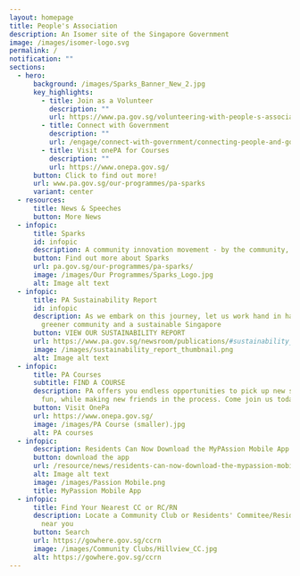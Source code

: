 ```yaml
---
layout: homepage
title: People's Association
description: An Isomer site of the Singapore Government
image: /images/isomer-logo.svg
permalink: /
notification: ""
sections:
  - hero:
      background: /images/Sparks_Banner_New_2.jpg
      key_highlights:
        - title: Join as a Volunteer
          description: ""
          url: https://www.pa.gov.sg/volunteering-with-people-s-association/
        - title: Connect with Government
          description: ""
          url: /engage/connect-with-government/connecting-people-and-government/
        - title: Visit onePA for Courses
          description: ""
          url: https://www.onepa.gov.sg/
      button: Click to find out more!
      url: www.pa.gov.sg/our-programmes/pa-sparks
      variant: center
  - resources:
      title: News & Speeches
      button: More News
  - infopic:
      title: Sparks
      id: infopic
      description: A community innovation movement - by the community, for the community
      button: Find out more about Sparks
      url: pa.gov.sg/our-programmes/pa-sparks/
      image: /images/Our Programmes/Sparks_Logo.jpg
      alt: Image alt text
  - infopic:
      title: PA Sustainability Report
      id: infopic
      description: As we embark on this journey, let us work hand in hand to build a
        greener community and a sustainable Singapore
      button: VIEW OUR SUSTAINABILITY REPORT
      url: https://www.pa.gov.sg/newsroom/publications/#sustainability_report
      image: /images/sustainability_report_thumbnail.png
      alt: Image alt text
  - infopic:
      title: PA Courses
      subtitle: FIND A COURSE
      description: PA offers you endless opportunities to pick up new skills, have
        fun, while making new friends in the process. Come join us today!
      button: Visit OnePa
      url: https://www.onepa.gov.sg/
      image: /images/PA Course (smaller).jpg
      alt: PA courses
  - infopic:
      description: Residents Can Now Download the MyPAssion Mobile App on Their Phones
      button: download the app
      url: /resource/news/residents-can-now-download-the-mypassion-mobile-app-on-their-phones/
      alt: Image alt text
      image: /images/Passion Mobile.png
      title: MyPassion Mobile App
  - infopic:
      title: Find Your Nearest CC or RC/RN
      description: Locate a Community Club or Residents' Commitee/Residents' Network
        near you
      button: Search
      url: https://gowhere.gov.sg/ccrn
      image: /images/Community Clubs/Hillview_CC.jpg
      alt: https://gowhere.gov.sg/ccrn
---
```

